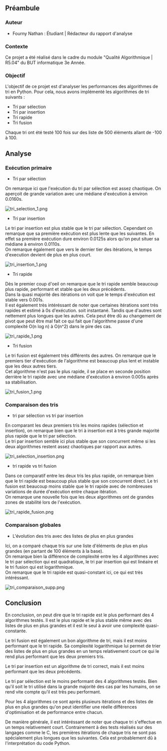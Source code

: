 ## Préambule

### Auteur

- Fourny Nathan : Étudiant | Rédacteur du rapport d'analyse

### Contexte

Ce projet a été réalisé dans le cadre du module "Qualité Algorithmique | R5.04" du BUT informatique 3e Année.

### Objectif

L'objectif de ce projet est d'analyser les performances des algorithmes de tri en Python. Pour cela, nous avons implémenté les algorithmes de tri suivants :
- Tri par sélection
- Tri par insertion
- Tri rapide
- Tri fusion

Chaque tri ont été testé 100 fois sur des liste de 500 éléments allant de -100 à 100.

## Analyse

### Exécution primaire

* Tri par sélection

On remarque ici que l'exécution du tri par sélection est assez chaotique. On aperçoit de grande variation avec une médiane d'exécution à environ 0.0160s. 

![tri_selection_1.png](img/tri_selection_1.png)

* Tri par insertion

Le tri par insertion est plus stable que le tri par sélection. Cependant on remarque que sa première exécution est plus lente que les suivantes. En effet sa première exécution dure environ 0.0125s alors qu'on peut situer sa médiane à environ 0.0110s.  
On remarque également que vers le dernier tier des itérations, le temps d'execution devient de plus en plus court.

![tri_insertion_1.png](img/tri_insertion_1.png)

* Tri rapide

Dès le premier coup d'oeil on remarque que le tri rapide semble beaucoup plus rapide, performant et stable que les deux précédents.  
Dans la quasi majorité des itérations on voit que le temps d'exécution est stable vers 0.001s.  
Il est également très intéréssant de noter que certaines itérations sont très rapides et estimé à 0s d'exécution. soit instantané. Tandis que d'autres sont nettement plus longues que les autres. Cela peut être dû au changement de pivot que peut être mal fait ce qui fait que l'algorithme passe d'une complexité O(n log n) à O(n^2) dans le pire des cas.

![tri_rapide_1.png](img/tri_rapide_1.png)

* Tri fusion

Le tri fusion est également très différents des autres. On remarque que le premiers tier d'exécution de l'algorithme est beaucoup plus lent et instable que les deux autres tiers.  
Cet algorithme n'est pas le plus rapide, il se place en seconde position derrière le tri rapide avec une médiane d'exécution à environ 0.005s après sa stabilisation.

![tri_fusion_1.png](img/tri_fusion_1.png)

### Comparaison des tris

* tri par sélection vs tri par insertion

En comparant les deux premiers tris les moins rapides (sélection et insertion), on remarque bien que le tri à insertion est à très grande majorité plus rapide que le tri par sélection.  
Le tri par insertion semble ici plus stable que son concurrent même si les deux algorithmes restent assez chaotiques par rapport aux autres.

![tri_selection_insertion.png](img/tri_selection_insertion.png)

* tri rapide vs tri fusion

Dans ce comparatif entre les deux tris les plus rapide, on remarque bien que le tri rapide est beaucoup plus stable que son concurrent direct. Le tri fusion est beaucoup moins stable que le tri rapide avec de nombreuses variations de durée d'exécution entre chaque itération.  
On remarque une nouvelle fois que les deux algorithmes ont de grandes zones de stabilité lors de l'exécution.

![tri_rapide_fusion.png](img/tri_rapide_fusion.png)

### Comparaison globales

* L'évolution des tris avec des listes de plus en plus grandes

Ici, on a comparé chaque tris sur une liste d'éléments de plus en plus grandes (en partant de 100 éléments à la base).  
On remarque bien la différence de complexité entre les 4 algorithmes avec le tri par sélection qui est quadratique, le tri par insertion qui est linéaire et le tri fusion qui est logarithmique.  
On remarque que le tri rapide est quasi-constant ici, ce qui est très intéréssant.

![tri_comparaison_supp.png](img/tris_comparaison_supp.png)

## Conclusion

En conclusion, on peut dire que le tri rapide est le plus performant des 4 algorithmes testés. Il est le plus rapide et le plus stable même avec des listes de plus en plus grandes et il est le seul à avoir une complexité quasi-constante.

Le tri fusion est également un bon algorithme de tri, mais il est moins performant que le tri rapide. Sa complexité logarithmique lui permet de trier des listes de plus en plus grandes en un temps relativement court ce qui le rend plus performant que les deux premiers tris.

Le tri par insertion est un algorithme de tri correct, mais il est moins performant que les deux précédents.

Le tri par sélection est le moins performant des 4 algorithmes testés. Bien qu'il soit le tri utilisé dans la grande majorité des cas par les humains, on se rend vite compte qu'il est très peu performant.

Pour les 4 algorithmes ce sont après plusieurs itérations et des listes de plus en plus grandes qu'on peut identifier une réelle différences d'optimisation et de performance entre chacun.

De manière générale, il est intéréssant de noter que chaque tri s'effectue en un temps relativement court. Contrairement à des tests réalisés sur des langages comme le C, les premières itérations de chaque tris ne sont pas spécialement plus longues que les suivantes. Cela est probablement dû à l'interprétation du code Python.


